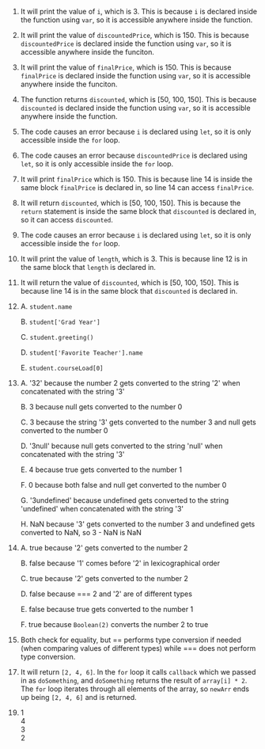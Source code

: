 1. It will print the value of `i`, which is 3. This is because `i` is declared inside the function using `var`, so it is accessible anywhere inside the function. 
2. It will print the value of `discountedPrice`, which is 150. This is because `discountedPrice` is declared inside the function using `var`, so it is accessible anywhere inside the funciton. 
3. It will print the value of `finalPrice`, which is 150. This is because `finalPrice` is declared inside the function using `var`, so it is accessible anywhere inside the funciton. 
4. The function returns `discounted`, which is [50, 100, 150]. This is because `discounted` is declared inside the function using `var`, so it is accessible anywhere inside the function.
5. The code causes an error because `i` is declared using `let`, so it is only accessible inside the `for` loop.
6. The code causes an error because `discountedPrice` is declared using `let`, so it is only accessible inside the `for` loop.
7. It will print `finalPrice` which is 150. This is because line 14 is inside the same block `finalPrice` is declared in, so line 14 can access `finalPrice`.
8. It will return `discounted`, which is [50, 100, 150]. This is because the `return` statement is inside the same block that `discounted` is declared in, so it can access `discounted`. 
9. The code causes an error because `i` is declared using `let`, so it is only accessible inside the `for` loop.
10. It will print the value of `length`, which is 3. This is because line 12 is in the same block that `length` is declared in.
11. It will return the value of `discounted`, which is [50, 100, 150]. This is because line 14 is in the same block that `discounted` is declared in. 
12. A. `student.name`

    B. `student['Grad Year']`
    
    C. `student.greeting()`

    D. `student['Favorite Teacher'].name`

    E. `student.courseLoad[0]`
13. A. '32' because the number 2 gets converted to the string '2' when concatenated with the string '3'

    B. 3 because null gets converted to the number 0

    C. 3 because the string '3' gets converted to the number 3 and null gets converted to the number 0

    D. '3null' because null gets converted to the string 'null' when concatenated with the string '3'

    E. 4 because true gets converted to the number 1

    F. 0 because both false and null get converted to the number 0

    G. '3undefined' because undefined gets converted to the string 'undefined' when concatenated with the string '3'

    H. NaN because '3' gets converted to the number 3 and undefined gets converted to NaN, so 3 - NaN is NaN
14. A. true because '2' gets converted to the number 2

    B. false because '1' comes before '2' in lexicographical order

    C. true because '2' gets converted to the number 2

    D. false because === 2 and '2' are of different types

    E. false because true gets converted to the number 1

    F. true because `Boolean(2)` converts the number 2 to true

15.  Both check for equality, but == performs type conversion if needed (when comparing values of different types) while === does not perform type conversion.
    
17) It will return `[2, 4, 6]`. In the `for` loop it calls `callback` which we passed in as `doSomething`, and `doSomething` returns the result of `array[i] * 2`. The `for` loop iterates through all elements of the array, so `newArr` ends up being `[2, 4, 6]` and is returned. 

19. 1  
    4  
    3  
    2